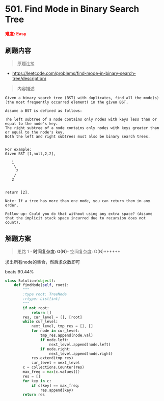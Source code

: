 # 501. Find Mode in Binary Search Tree

**<font color=red>难度: Easy</font>**

## 刷题内容

> 原题连接

* https://leetcode.com/problems/find-mode-in-binary-search-tree/description/

> 内容描述

```
Given a binary search tree (BST) with duplicates, find all the mode(s) (the most frequently occurred element) in the given BST.

Assume a BST is defined as follows:

The left subtree of a node contains only nodes with keys less than or equal to the node's key.
The right subtree of a node contains only nodes with keys greater than or equal to the node's key.
Both the left and right subtrees must also be binary search trees.
 

For example:
Given BST [1,null,2,2],

   1
    \
     2
    /
   2
 

return [2].

Note: If a tree has more than one mode, you can return them in any order.

Follow up: Could you do that without using any extra space? (Assume that the implicit stack space incurred due to recursion does not count).
```

## 解题方案

> 思路 1
******- 时间复杂度: O(N)******- 空间复杂度: O(N)******


求出所有node的集合，然后求众数即可

beats 90.44%

```python
class Solution(object):
    def findMode(self, root):
        """
        :type root: TreeNode
        :rtype: List[int]
        """
        if not root:
            return []
        res, cur_level = [], [root]
        while cur_level:
            next_level, tmp_res = [], []
            for node in cur_level:
                tmp_res.append(node.val)
                if node.left:
                    next_level.append(node.left)
                if node.right:
                    next_level.append(node.right)
            res.extend(tmp_res)
            cur_level = next_level
        c = collections.Counter(res)
        max_freq = max(c.values())
        res = []
        for key in c:
            if c[key] == max_freq:
                res.append(key)
        return res
```
